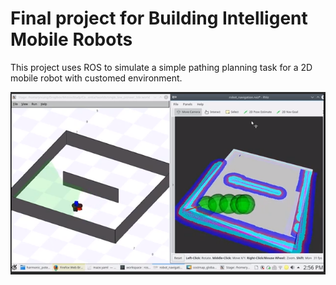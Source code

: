 # Final project for Building Intelligent Mobile Robots

This project uses ROS to simulate a simple pathing planning task for a 2D mobile robot with customed environment.

![path_planning_simulation](path_planning.png)
